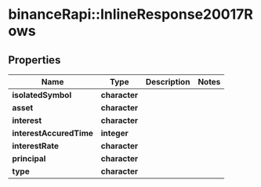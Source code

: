 # binanceRapi::InlineResponse20017Rows


## Properties
Name | Type | Description | Notes
------------ | ------------- | ------------- | -------------
**isolatedSymbol** | **character** |  | 
**asset** | **character** |  | 
**interest** | **character** |  | 
**interestAccuredTime** | **integer** |  | 
**interestRate** | **character** |  | 
**principal** | **character** |  | 
**type** | **character** |  | 


